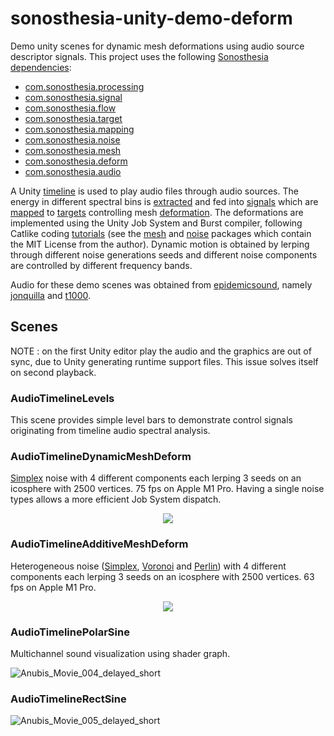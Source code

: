 # sonosthesia-unity-demo-deform

Demo unity scenes for dynamic mesh deformations using audio source descriptor signals. This project uses the following [Sonosthesia dependencies](https://github.com/jbat100/sonosthesia-unity-packages):

- [com.sonosthesia.processing](https://github.com/jbat100/sonosthesia-unity-packages/tree/main/packages/com.sonosthesia.processing)
- [com.sonosthesia.signal](https://github.com/jbat100/sonosthesia-unity-packages/tree/main/packages/com.sonosthesia.signal)
- [com.sonosthesia.flow](https://github.com/jbat100/sonosthesia-unity-packages/tree/main/packages/com.sonosthesia.flow)
- [com.sonosthesia.target](https://github.com/jbat100/sonosthesia-unity-packages/tree/main/packages/com.sonosthesia.target)
- [com.sonosthesia.mapping](https://github.com/jbat100/sonosthesia-unity-packages/tree/main/packages/com.sonosthesia.mapping)
- [com.sonosthesia.noise](https://github.com/jbat100/sonosthesia-unity-packages/tree/main/packages/com.sonosthesia.noise)
- [com.sonosthesia.mesh](https://github.com/jbat100/sonosthesia-unity-packages/tree/main/packages/com.sonosthesia.mesh)
- [com.sonosthesia.deform](https://github.com/jbat100/sonosthesia-unity-packages/tree/main/packages/com.sonosthesia.deform)
- [com.sonosthesia.audio](https://github.com/jbat100/sonosthesia-unity-packages/tree/main/packages/com.sonosthesia.audio)

A Unity [timeline](https://docs.unity3d.com/Packages/com.unity.timeline@1.8/manual/index.html) is used to play audio files through audio sources. The energy in different spectral bins is [extracted]([com.sonosthesia.audio](https://github.com/jbat100/sonosthesia-unity-packages/tree/main/packages/com.sonosthesia.audio)) and fed into [signals](https://github.com/jbat100/sonosthesia-unity-packages/tree/main/packages/com.sonosthesia.signal) which are [mapped](https://github.com/jbat100/sonosthesia-unity-packages/tree/main/packages/com.sonosthesia.mapping) to [targets](https://github.com/jbat100/sonosthesia-unity-packages/tree/main/packages/com.sonosthesia.target) controlling mesh [deformation](https://github.com/jbat100/sonosthesia-unity-packages/tree/main/packages/com.sonosthesia.deform). The deformations are implemented using the Unity Job System and Burst compiler, following Catlike coding [tutorials](https://catlikecoding.com/unity/tutorials/) (see the [mesh](https://github.com/jbat100/sonosthesia-unity-packages/tree/main/packages/com.sonosthesia.mesh) and [noise](https://github.com/jbat100/sonosthesia-unity-packages/tree/main/packages/com.sonosthesia.noise) packages which contain the MIT License from the author). Dynamic motion is obtained by lerping through different noise generations seeds and different noise components are controlled by different frequency bands.

Audio for these demo scenes was obtained from [epidemicsound](https://www.epidemicsound.com/), namely [jonquilla](https://www.epidemicsound.com/track/s8nGwyBhLq/) and [t1000](https://www.epidemicsound.com/track/0Xkzb9598R/). 

## Scenes

NOTE : on the first Unity editor play the audio and the graphics are out of sync, due to Unity generating runtime support files. This issue solves itself on second playback. 

### AudioTimelineLevels

This scene provides simple level bars to demonstrate control signals originating from timeline audio spectral analysis.

### AudioTimelineDynamicMeshDeform 

[Simplex](https://catlikecoding.com/unity/tutorials/pseudorandom-noise/simplex-noise/) noise with 4 different components each lerping 3 seeds on an icosphere with 2500 vertices. 75 fps on Apple M1 Pro. Having a single noise types allows a more efficient Job System dispatch.

<p align="center">
  <img src="https://github.com/jbat100/sonosthesia-unity-demo-deform/assets/1318918/9b2b6682-0e67-40b4-96fa-c3d0d54e1dbf" />
</p>

### AudioTimelineAdditiveMeshDeform

Heterogeneous noise ([Simplex](https://catlikecoding.com/unity/tutorials/pseudorandom-noise/simplex-noise/), [Voronoi](https://catlikecoding.com/unity/tutorials/pseudorandom-noise/voronoi-noise/) and [Perlin](https://catlikecoding.com/unity/tutorials/pseudorandom-noise/perlin-noise/)) with 4 different components each lerping 3 seeds on an icosphere with 2500 vertices. 63 fps on Apple M1 Pro.

<p align="center">
  <img src="https://github.com/jbat100/sonosthesia-unity-demo-deform/assets/1318918/18822877-c07e-4efc-9b4e-729a19a50469" />
</p>

### AudioTimelinePolarSine

Multichannel sound visualization using shader graph.

![Anubis_Movie_004_delayed_short](https://github.com/jbat100/sonosthesia-unity-demo-deform/assets/1318918/66ef7806-3d56-47c0-ba0f-db4ba7997a73)


### AudioTimelineRectSine

![Anubis_Movie_005_delayed_short](https://github.com/jbat100/sonosthesia-unity-demo-deform/assets/1318918/45106456-6334-4dd9-8855-6b310b26d011)

